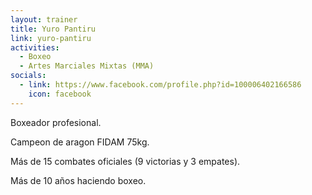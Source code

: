 ```yaml
---
layout: trainer
title: Yuro Pantiru
link: yuro-pantiru
activities:
  - Boxeo
  - Artes Marciales Mixtas (MMA)
socials:
  - link: https://www.facebook.com/profile.php?id=100006402166586
    icon: facebook
---
```

<p>Boxeador profesional.<p>
<p>Campeon de aragon FIDAM 75kg.<p>
<p>Más de 15 combates oficiales (9 victorias y 3 empates).</p>
<p>Más de 10 años haciendo boxeo.</p>
